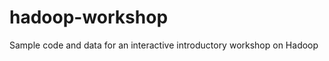 hadoop-workshop
===============

Sample code and data for an interactive introductory workshop on Hadoop